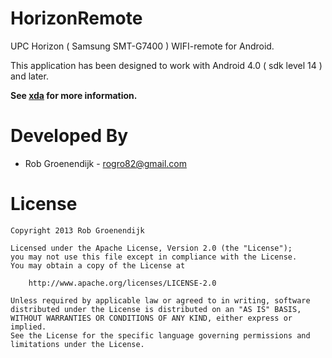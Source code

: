 HorizonRemote
=============

UPC Horizon ( Samsung SMT-G7400 ) WIFI-remote for Android.

This application has been designed to work with Android 4.0 ( sdk level 14 ) and later.

**See [xda][1] for more information.**



Developed By
============

* Rob Groenendijk - <rogro82@gmail.com>



License
=======

    Copyright 2013 Rob Groenendijk
    
    Licensed under the Apache License, Version 2.0 (the "License");
    you may not use this file except in compliance with the License.
    You may obtain a copy of the License at
    
        http://www.apache.org/licenses/LICENSE-2.0
    
    Unless required by applicable law or agreed to in writing, software
    distributed under the License is distributed on an "AS IS" BASIS,
    WITHOUT WARRANTIES OR CONDITIONS OF ANY KIND, either express or implied.
    See the License for the specific language governing permissions and
    limitations under the License.




 [1]: http://forum.xda-developers.com/showthread.php?t=2468149


